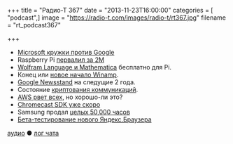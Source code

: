 +++
title = "Радио-Т 367"
date = "2013-11-23T16:00:00"
categories = [ "podcast",]
image = "https://radio-t.com/images/radio-t/rt367.jpg"
filename = "rt_podcast367"

+++

* [Microsoft кружки  против Google](http://www.theverge.com/2013/11/20/5127052/microsoft-scroogled-mugs-t-shirts-store)
* Raspberry Pi [первалил за 2M](http://thenextweb.com/insider/2013/11/18/raspberry-pi-has-now-sold-over-2-million-of-its-affordable-micro-computers/)
* [Wolfram Language и Mathematica](http://www.raspberrypi.org/archives/5282) бесплатно для Pi.
* Конец или [новое начало Winamp](http://techcrunch.com/2013/11/21/source-microsoft-in-talks-to-buy-shoutcast-and-winamp-from-aol/).
* [Google Newsstand](http://www.techhive.com/article/2065122/google-kills-magazines-and-currents-so-that-newsstand-may-live.html) на следущие 2 года.
* Состояние [криптования коммуникаций](https://www.eff.org/deeplinks/2013/11/encrypt-web-report-whos-doing-what).
* [AWS рвет всех](http://www.infoworld.com/d/cloud-computing/aws-may-dominate-its-not-necessarily-best-business-231189), но хорошо-ли это?
* [Chromecast SDK уже скоро](http://gigaom.com/2013/11/22/chromecast-google-cast-sdk/)
* Samsung продал [целых 50,000 часов](http://thenextweb.com/insider/2013/11/19/samsung-says-it-has-sold-800000-galaxy-gears-refuting-reports-of-under-50000-sales/)
* [Бета-тестирование нового Яндекс.Браузера](http://habrahabr.ru/company/yandex/blog/202542/)

[аудио](http://cdn.radio-t.com/rt_podcast367.mp3) ● [лог чата](http://chat.radio-t.com/logs/radio-t-367.html)
<audio src="http://cdn.radio-t.com/rt_podcast367.mp3" preload="none"></audio>